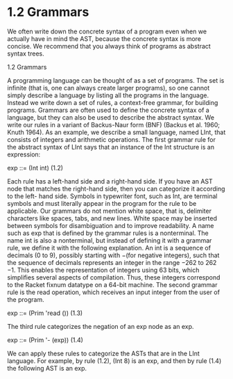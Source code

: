 # 1.2 Grammars

We often write down the concrete syntax of a program even when we actually have in mind the AST, because the concrete syntax is more concise. We recommend that you always think of programs as abstract syntax trees.

1.2 Grammars

A programming language can be thought of as a set of programs. The set is infinite (that is, one can always create larger programs), so one cannot simply describe a language by listing all the programs in the language. Instead we write down a set of rules, a context-free grammar, for building programs. Grammars are often used to define the concrete syntax of a language, but they can also be used to describe the abstract syntax. We write our rules in a variant of Backus-Naur form (BNF) (Backus et al. 1960; Knuth 1964). As an example, we describe a small language, named LInt, that consists of integers and arithmetic operations. The first grammar rule for the abstract syntax of LInt says that an instance of the Int structure is an expression:

exp ::= (Int int) (1.2)

Each rule has a left-hand side and a right-hand side. If you have an AST node that matches the right-hand side, then you can categorize it according to the left- hand side. Symbols in typewriter font, such as Int, are terminal symbols and must literally appear in the program for the rule to be applicable. Our grammars do not mention white space, that is, delimiter characters like spaces, tabs, and new lines. White space may be inserted between symbols for disambiguation and to improve readability. A name such as exp that is defined by the grammar rules is a nonterminal. The name int is also a nonterminal, but instead of defining it with a grammar rule, we define it with the following explanation. An int is a sequence of decimals (0 to 9), possibly starting with −(for negative integers), such that the sequence of decimals represents an integer in the range −262 to 262 −1. This enables the representation of integers using 63 bits, which simplifies several aspects of compilation. Thus, these integers correspond to the Racket fixnum datatype on a 64-bit machine. The second grammar rule is the read operation, which receives an input integer from the user of the program.

exp ::= (Prim 'read ()) (1.3)

The third rule categorizes the negation of an exp node as an exp.

exp ::= (Prim '- (exp)) (1.4)

We can apply these rules to categorize the ASTs that are in the LInt language. For example, by rule (1.2), (Int 8) is an exp, and then by rule (1.4) the following AST is an exp.

